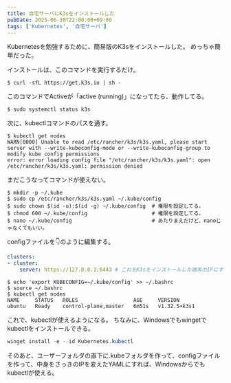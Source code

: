 ```yaml
---
title: 自宅サーバにK3sをインストールした
pubDate: 2025-06-30T22:00:00+09:00
tags: ['Kubernetes', '自宅サーバ']
---
```

Kubernetesを勉強するために、簡易版のK3sをインストールした。
めっちゃ簡単だった。

インストールは、このコマンドを実行するだけ。
```console
$ curl -sfL https://get.k3s.io | sh -
```
このコマンドでActiveが「active (running)」になってたら、動作してる。
```console
$ sudo systemctl status k3s
```

次に、kubectlコマンドのパスを通す。
```console
$ kubectl get nodes
WARN[0000] Unable to read /etc/rancher/k3s/k3s.yaml, please start server with --write-kubeconfig-mode or --write-kubeconfig-group to modify kube config permissions
error: error loading config file "/etc/rancher/k3s/k3s.yaml": open /etc/rancher/k3s/k3s.yaml: permission denied
```
まだこうなってコマンドが使えない。
```console
$ mkdir -p ~/.kube
$ sudo cp /etc/rancher/k3s/k3s.yaml ~/.kube/config
$ sudo chown $(id -u):$(id -g) ~/.kube/config  # 権限を設定してる。
$ chmod 600 ~/.kube/config                     # 権限を設定してる。
$ nano ~/.kube/config                          # あたりまえだけど、nanoじゃなくてもいい。
```
configファイルを👇のように編集する。
```yaml
clusters:
- cluster:
    server: https://127.0.0.1:6443 # これをK3sをインストールした端末のIPにする。
```
```console
$ echo 'export KUBECONFIG=~/.kube/config' >> ~/.bashrc
$ source ~/.bashrc
$ kubectl get nodes
NAME     STATUS   ROLES                  AGE     VERSION
ubuntu   Ready    control-plane,master   6m51s   v1.32.5+k3s1
```
これで、kubectlが使えるようになる。
ちなみに、Windowsでもwingetでkubectlをインストールできる。
```powershell
winget install -e --id Kubernetes.kubectl
```
そのあと、ユーザーフォルダの直下に.kubeフォルダを作って、configファイルを作って、中身をさっきのIPを変えたYAMLにすれば、Windowsからでもkubectlが使える。
